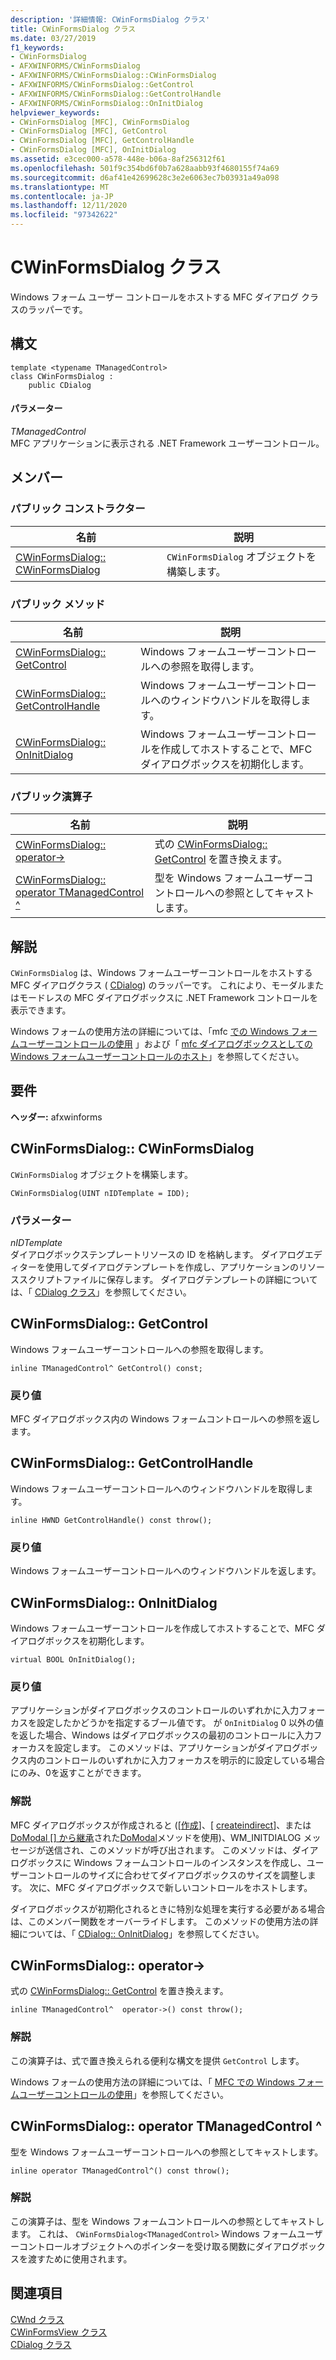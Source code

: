 ```yaml
---
description: '詳細情報: CWinFormsDialog クラス'
title: CWinFormsDialog クラス
ms.date: 03/27/2019
f1_keywords:
- CWinFormsDialog
- AFXWINFORMS/CWinFormsDialog
- AFXWINFORMS/CWinFormsDialog::CWinFormsDialog
- AFXWINFORMS/CWinFormsDialog::GetControl
- AFXWINFORMS/CWinFormsDialog::GetControlHandle
- AFXWINFORMS/CWinFormsDialog::OnInitDialog
helpviewer_keywords:
- CWinFormsDialog [MFC], CWinFormsDialog
- CWinFormsDialog [MFC], GetControl
- CWinFormsDialog [MFC], GetControlHandle
- CWinFormsDialog [MFC], OnInitDialog
ms.assetid: e3cec000-a578-448e-b06a-8af256312f61
ms.openlocfilehash: 501f9c354bd6f0b7a628aabb93f4680155f74a69
ms.sourcegitcommit: d6af41e42699628c3e2e6063ec7b03931a49a098
ms.translationtype: MT
ms.contentlocale: ja-JP
ms.lasthandoff: 12/11/2020
ms.locfileid: "97342622"
---
```

# <a name="cwinformsdialog-class"></a>CWinFormsDialog クラス

Windows フォーム ユーザー コントロールをホストする MFC ダイアログ クラスのラッパーです。

## <a name="syntax"></a>構文

```
template <typename TManagedControl>
class CWinFormsDialog :
    public CDialog
```

#### <a name="parameters"></a>パラメーター

*TManagedControl*<br/>
MFC アプリケーションに表示される .NET Framework ユーザーコントロール。

## <a name="members"></a>メンバー

### <a name="public-constructors"></a>パブリック コンストラクター

|名前|説明|
|----------|-----------------|
|[CWinFormsDialog:: CWinFormsDialog](#cwinformsdialog)|`CWinFormsDialog` オブジェクトを構築します。|

### <a name="public-methods"></a>パブリック メソッド

|名前|説明|
|----------|-----------------|
|[CWinFormsDialog:: GetControl](#getcontrol)|Windows フォームユーザーコントロールへの参照を取得します。|
|[CWinFormsDialog:: GetControlHandle](#getcontrolhandle)|Windows フォームユーザーコントロールへのウィンドウハンドルを取得します。|
|[CWinFormsDialog:: OnInitDialog](#oninitdialog)|Windows フォームユーザーコントロールを作成してホストすることで、MFC ダイアログボックスを初期化します。|

### <a name="public-operators"></a>パブリック演算子

|名前|説明|
|----------|-|
|[CWinFormsDialog:: operator-&gt;](#operator_-_gt)|式の [CWinFormsDialog:: GetControl](#getcontrol) を置き換えます。|
|[CWinFormsDialog:: operator TManagedControl ^](#operator-tmanagedcontrol-hat)|型を Windows フォームユーザーコントロールへの参照としてキャストします。|

## <a name="remarks"></a>解説

`CWinFormsDialog` は、Windows フォームユーザーコントロールをホストする MFC ダイアログクラス ( [CDialog](../../mfc/reference/cdialog-class.md)) のラッパーです。 これにより、モーダルまたはモードレスの MFC ダイアログボックスに .NET Framework コントロールを表示できます。

Windows フォームの使用方法の詳細については、「mfc [での Windows フォームユーザーコントロールの使用](../../dotnet/using-a-windows-form-user-control-in-mfc.md) 」および「 [mfc ダイアログボックスとしての Windows フォームユーザーコントロールのホスト](../../dotnet/hosting-a-windows-form-user-control-as-an-mfc-dialog-box.md)」を参照してください。

## <a name="requirements"></a>要件

**ヘッダー:** afxwinforms

## <a name="cwinformsdialogcwinformsdialog"></a><a name="cwinformsdialog"></a> CWinFormsDialog:: CWinFormsDialog

`CWinFormsDialog` オブジェクトを構築します。

```
CWinFormsDialog(UINT nIDTemplate = IDD);
```

### <a name="parameters"></a>パラメーター

*nIDTemplate*<br/>
ダイアログボックステンプレートリソースの ID を格納します。 ダイアログエディターを使用してダイアログテンプレートを作成し、アプリケーションのリソーススクリプトファイルに保存します。 ダイアログテンプレートの詳細については、「 [CDialog クラス](../../mfc/reference/cdialog-class.md)」を参照してください。

## <a name="cwinformsdialoggetcontrol"></a><a name="getcontrol"></a> CWinFormsDialog:: GetControl

Windows フォームユーザーコントロールへの参照を取得します。

```
inline TManagedControl^ GetControl() const;
```

### <a name="return-value"></a>戻り値

MFC ダイアログボックス内の Windows フォームコントロールへの参照を返します。

## <a name="cwinformsdialoggetcontrolhandle"></a><a name="getcontrolhandle"></a> CWinFormsDialog:: GetControlHandle

Windows フォームユーザーコントロールへのウィンドウハンドルを取得します。

```
inline HWND GetControlHandle() const throw();
```

### <a name="return-value"></a>戻り値

Windows フォームユーザーコントロールへのウィンドウハンドルを返します。

## <a name="cwinformsdialogoninitdialog"></a><a name="oninitdialog"></a> CWinFormsDialog:: OnInitDialog

Windows フォームユーザーコントロールを作成してホストすることで、MFC ダイアログボックスを初期化します。

```
virtual BOOL OnInitDialog();
```

### <a name="return-value"></a>戻り値

アプリケーションがダイアログボックスのコントロールのいずれかに入力フォーカスを設定したかどうかを指定するブール値です。 が `OnInitDialog` 0 以外の値を返した場合、Windows はダイアログボックスの最初のコントロールに入力フォーカスを設定します。 このメソッドは、アプリケーションがダイアログボックス内のコントロールのいずれかに入力フォーカスを明示的に設定している場合にのみ、0を返すことができます。

### <a name="remarks"></a>解説

MFC ダイアログボックスが作成されると ([[作成](../../mfc/reference/cdialog-class.md#create)]、[ [createindirect](../../mfc/reference/cdialog-class.md#createindirect)]、または [DoModal [] から継承](../../mfc/reference/cdialog-class.md)された[DoModal](../../mfc/reference/cdialog-class.md#domodal)メソッドを使用)、WM_INITDIALOG メッセージが送信され、このメソッドが呼び出されます。 このメソッドは、ダイアログボックスに Windows フォームコントロールのインスタンスを作成し、ユーザーコントロールのサイズに合わせてダイアログボックスのサイズを調整します。 次に、MFC ダイアログボックスで新しいコントロールをホストします。

ダイアログボックスが初期化されるときに特別な処理を実行する必要がある場合は、このメンバー関数をオーバーライドします。 このメソッドの使用方法の詳細については、「 [CDialog:: OnInitDialog](../../mfc/reference/cdialog-class.md#oninitdialog)」を参照してください。

## <a name="cwinformsdialogoperator--gt"></a><a name="operator_-_gt"></a> CWinFormsDialog:: operator-&gt;

式の [CWinFormsDialog:: GetControl](#getcontrol) を置き換えます。

```
inline TManagedControl^  operator->() const throw();
```

### <a name="remarks"></a>解説

この演算子は、式で置き換えられる便利な構文を提供 `GetControl` します。

Windows フォームの使用方法の詳細については、「 [MFC での Windows フォームユーザーコントロールの使用](../../dotnet/using-a-windows-form-user-control-in-mfc.md)」を参照してください。

## <a name="cwinformsdialogoperator-tmanagedcontrol"></a><a name="operator-tmanagedcontrol-hat"></a> CWinFormsDialog:: operator TManagedControl ^

型を Windows フォームユーザーコントロールへの参照としてキャストします。

```
inline operator TManagedControl^() const throw();
```

### <a name="remarks"></a>解説

この演算子は、型を Windows フォームコントロールへの参照としてキャストします。 これは、 `CWinFormsDialog<TManagedControl>` Windows フォームユーザーコントロールオブジェクトへのポインターを受け取る関数にダイアログボックスを渡すために使用されます。

## <a name="see-also"></a>関連項目

[CWnd クラス](../../mfc/reference/cwnd-class.md)<br/>
[CWinFormsView クラス](../../mfc/reference/cwinformsview-class.md)<br/>
[CDialog クラス](../../mfc/reference/cdialog-class.md)

